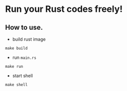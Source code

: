 # Run your Rust codes freely!

## How to use.

- build rust image
```shell
make build
```

- run `main.rs`
```shell
make run
```

- start shell
```shell
make shell
```